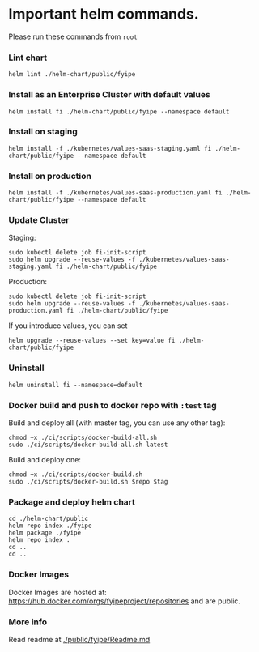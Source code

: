 # Important helm commands.

Please run these commands from `root`

### Lint chart

```
helm lint ./helm-chart/public/fyipe 
```

### Install as an Enterprise Cluster with default values
```
helm install fi ./helm-chart/public/fyipe --namespace default
```

### Install on staging
```
helm install -f ./kubernetes/values-saas-staging.yaml fi ./helm-chart/public/fyipe --namespace default
```

### Install on production
```
helm install -f ./kubernetes/values-saas-production.yaml fi ./helm-chart/public/fyipe --namespace default 
```

### Update Cluster

Staging: 

```
sudo kubectl delete job fi-init-script
sudo helm upgrade --reuse-values -f ./kubernetes/values-saas-staging.yaml fi ./helm-chart/public/fyipe
```

Production: 

```
sudo kubectl delete job fi-init-script
sudo helm upgrade --reuse-values -f ./kubernetes/values-saas-production.yaml fi ./helm-chart/public/fyipe
```

If you introduce values, you can set 

```
helm upgrade --reuse-values --set key=value fi ./helm-chart/public/fyipe
```

### Uninstall
```
helm uninstall fi --namespace=default
```

### Docker build and push to docker repo with `:test` tag

Build and deploy all (with master tag, you can use any other tag): 

```
chmod +x ./ci/scripts/docker-build-all.sh 
sudo ./ci/scripts/docker-build-all.sh latest
```

Build and deploy one: 

```
chmod +x ./ci/scripts/docker-build.sh
sudo ./ci/scripts/docker-build.sh $repo $tag
```

### Package and deploy helm chart
```
cd ./helm-chart/public
helm repo index ./fyipe
helm package ./fyipe
helm repo index .
cd ..
cd ..
```

### Docker Images
Docker Images are hosted at: https://hub.docker.com/orgs/fyipeproject/repositories and are public.

### More info
Read readme at [./public/fyipe/Readme.md](./public/fyipe/Readme.md)
